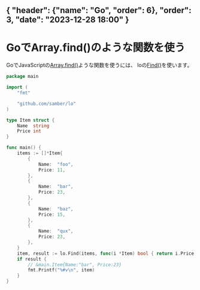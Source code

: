 { "header": {"name": "Go", "order": 6},  "order": 3, "date": "2023-12-28 18:00" }
---
# GoでArray.find()のような関数を使う

GoでJavaScriptの[Array.find()](https://developer.mozilla.org/en-US/docs/Web/JavaScript/Reference/Global_Objects/Array/find)ような関数を使うには、
loの[Find()](https://github.com/samber/lo?tab=readme-ov-file#find)を使います。

```go
package main

import (
	"fmt"

	"github.com/samber/lo"
)

type Item struct {
	Name  string
	Price int
}

func main() {
	items := []*Item{
		{
			Name:  "foo",
			Price: 11,
		},
		{
			Name:  "bar",
			Price: 23,
		},
		{
			Name:  "baz",
			Price: 15,
		},
		{
			Name:  "qux",
			Price: 23,
		},
	}
	item, result := lo.Find(items, func(i *Item) bool { return i.Price == 23 })
	if result {
        // &main.Item{Name:"bar", Price:23}
		fmt.Printf("%#v\n", item)
	}
}
```